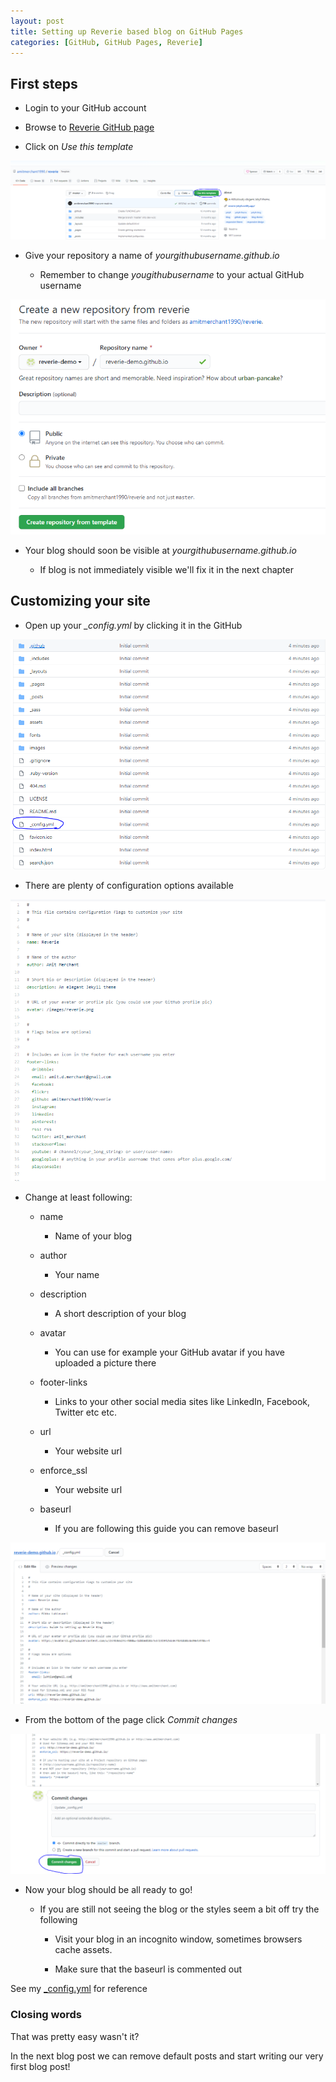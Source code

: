```yaml
---
layout: post
title: Setting up Reverie based blog on GitHub Pages
categories: [GitHub, GitHub Pages, Reverie]
---
```


## First steps

- Login to your GitHub account

- Browse to [Reverie GitHub page](https://github.com/amitmerchant1990/reverie)

- Click on *Use this template*

![Use this template in GitHub](/images/test-01.png)

- Give your repository a name of *yourgithubusername.github.io*

  - Remember to change *yougithubusername* to your actual GitHub username

![Create a repository in GitHub](/images/2020-10-04/02.png)

- Your blog should soon be visible at *yourgithubusername.github.io*

  - If blog is not immediately visible we'll fix it in the next chapter

## Customizing your site

- Open up your *_config.yml* by clicking it in the GitHub

![Config.yml in GitHub](/images/2020-10-04/03.png)

- There are plenty of configuration options available

![Config.yml](/images/2020-10-04/04.png)

- Change at least following:

  - name

    - Name of your blog

  - author

    - Your name

  - description

    - A short description of your blog

  - avatar

    - You can use for example your GitHub avatar if you have uploaded a picture there

  - footer-links

    - Links to your other social media sites like LinkedIn, Facebook, Twitter etc etc.

  - url

    - Your website url

  - enforce_ssl

    - Your website url

  - baseurl

    - If you are following this guide you can remove baseurl

![Finished config.yml](/images/2020-10-04/05.png)

- From the bottom of the page click *Commit changes*

![Commit changes](/images/2020-10-04/06.png)

- Now your blog should be all ready to go!

  - If you are still not seeing the blog or the styles seem a bit off try the following

    - Visit your blog in an incognito window, sometimes browsers cache assets.

    - Make sure that the baseurl is commented out

See my [_config.yml](https://github.com/MikkoLuhtasaari/MikkoLuhtasaari.github.io/blob/master/_config.yml) for reference

### Closing words

That was pretty easy wasn't it?

In the next blog post we can remove default posts and start writing our very first blog post!
